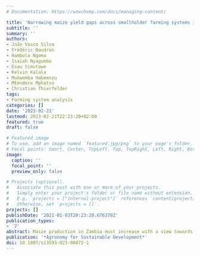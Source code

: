 ```yaml
---
# Documentation: https://wowchemy.com/docs/managing-content/

title: 'Narrowing maize yield gaps across smallholder farming systems in Zambia; what interventions, where, and for whom?' 
subtitle: ''
summary: ''
authors:
- João Vasco Silva
- Frédéric Baudron
- Hambulo Ngoma
- Isaiah Nyagumbo
- Esau Simutowe
- Kelvin Kalala
- Mukwemba Habeenzu
- Mtendere Mphatso
- Christian Thierfelder
tags:
- Farming system analysis
categories: []
date: '2023-02-21'
lastmod: 2023-02-21T22:23:20+02:00
featured: true
draft: false

# Featured image
# To use, add an image named `featured.jpg/png` to your page's folder.
# Focal points: Smart, Center, TopLeft, Top, TopRight, Left, Right, BottomLeft, Bottom, BottomRight.
image:
  caption: ''
  focal_point: ''
  preview_only: false

# Projects (optional).
#   Associate this post with one or more of your projects.
#   Simply enter your project's folder or file name without extension.
#   E.g. `projects = ["internal-project"]` references `content/project/deep-learning/index.md`.
#   Otherwise, set `projects = []`.
projects: []
publishDate: '2021-01-03T20:23:20.676378Z'
publication_types:
- '2'
abstract: Maize production in Zambia must increase with a view towards improved food security and reduced food imports whilst avoiding cropland expansion. To achieve this, it is important to understand the causes behind the large maize yield gaps observed in smallholder farming systems across the country. This is the first study providing a yield gap decomposition for maize in Zambia, and combining it with farm typology delineation, to identify the key limiting factors to maize yield gaps across the diversity of farms in the country. The analysis builds upon a nationally representative household survey covering three growing seasons and crop model simulations to benchmark on-farm maize yields and N application rates. Three farm types were delineated, including households for which maize is a marginal crop, households who are net buyers of maize, and households who are market-oriented maize producers. Yield gap closure was about 20% of the water-limited yield, corresponding to an actual yield of 2.4 t ha???1. Market-oriented maize farms yielded slightly more than the other farm types, yet the drivers of yield variability were largely consistent across farm types. The large yield gap was mostly attributed to the technology yield gap indicating that more efficient production methods are needed to raise maize yields beyond the levels observed in highest yielding fields. Yet, narrowing efficiency and resource yield gaps through improved crop management (i.e., sowing time, plant population, fertilizer inputs, and weed control) could more than double current yields. Creating a conducive environment to increase maize production should focus on the dissemination of technologies that conserve soil moisture in semi-arid areas and improve soil health in humid areas. Recommendations of sustainable intensification practices need to consider profitability, risk, and other non-information constraints to improved crop management and must be geographically targeted to the diversity of farming systems across the country."
publication: '*Agronomy for Sustainable Development*'
doi: 10.1007/s13593-023-00872-1
---
```

